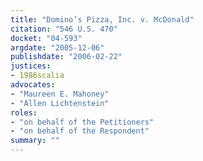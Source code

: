 ```yaml
---
title: "Domino’s Pizza, Inc. v. McDonald"
citation: "546 U.S. 470"
docket: "04-593"
argdate: "2005-12-06"
publishdate: "2006-02-22"
justices:
- 1986scalia
advocates:
- "Maureen E. Mahoney"
- "Allen Lichtenstein"
roles:
- "on behalf of the Petitioners"
- "on behalf of the Respondent"
summary: ""
---
```


